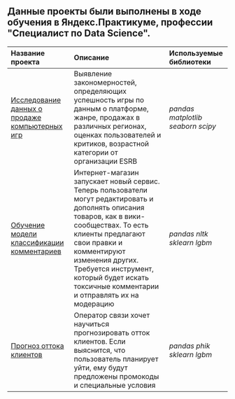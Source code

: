 ## Данные проекты были выполнены в ходе обучения в Яндекс.Практикуме, профессии "Специалист по Data Science".

| Название проекта | Описание | Используемые библиотеки | 
| :---------------------- | :---------------------- | :---------------------- |
| [Исследование данных о продаже компьютерных игр](big_cities_music) | Выявление закономерностей, определяющих успешность игры по данным о платформе, жанре, продажах в различных регионах, оценках пользователей и критиков, возрастной категории от организации ESRB| *pandas* *matplotlib* *seaborn* *scipy*|
| [Обучение модели классификации комментариев](big_cities_music) | Интернет-магазин запускает новый сервис. Теперь пользователи могут редактировать и дополнять описания товаров, как в вики-сообществах. То есть клиенты предлагают свои правки и комментируют изменения других. Требуется инструмент, который будет искать токсичные комментарии и отправлять их на модерацию| *pandas*  *nltk* *sklearn* *lgbm*|
| [Прогноз оттока клиентов](big_cities_music) | Оператор связи хочет научиться прогнозировать отток клиентов. Если выяснится, что пользователь планирует уйти, ему будут предложены промокоды и специальные условия| *pandas*  *phik* *sklearn* *lgbm*|

